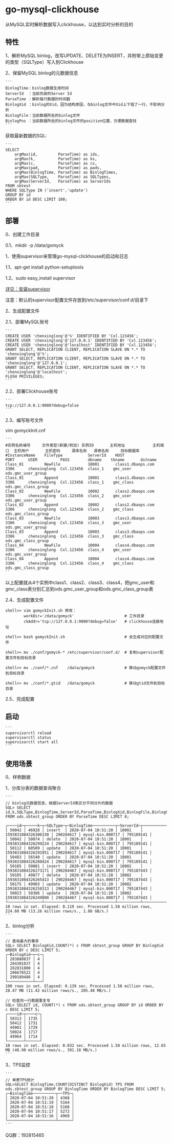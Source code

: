 # go-mysql-clickhouse

从MySQL实时解析数据写入clickhouse，以达到实时分析的目的

## 特性

1、解析MySQL binlog，改写UPDATE、DELETE为INSERT，并附带上原始变更的类型（SQLType）写入到Clickhouse

2、保留MySQL binlog的元数据信息

    ```
    BinlogTime：binlog数据生成时间
    ServerId  ：当前伪装的Server Id
    ParseTime ：解析每行数据的时间戳
    BinlogXid ：binlog的Xid，因为结构原因，与binlog文件中Xid上下错了一行，不影响分析
    BinlogFile：当前数据所处的binlog文件
    BinlogPos ：当前数据所处的binlog文件的position位置，方便数据查找
    ```
获取最新数据的SQL:

    ```
    SELECT 
        argMax(id,         ParseTime) as ids,
        argMax(k,          ParseTime) as ks,
        argMax(c,          ParseTime) as cs,
        argMax(pad,        ParseTime) as pads,
        argMax(BinlogTime, ParseTime) as BinlogTimes,
        argMax(SQLType,    ParseTime) as SQLTypes,
        argMax(ServerId,   ParseTime) as ServerIds
    FROM sbtest
    WHERE SQLType IN ('insert','update')
    GROUP BY id
    ORDER BY id DESC LIMIT 100;
    ```
    
## 部署

0、创建工作目录

0.1、mkdir -p /data/gomyck

1、使用supervisor来管理go-mysql-clickhouse的启动和日志

1.1、apt-get install python-setuptools

1.2、sudo easy_install supervisor

[详见：安装supervisor](https://cloudwafer.com/blog/how-to-install-and-configure-supervisor-on-ubuntu-16-04/)

注意：默认的supervisor配置文件存放到/etc/supervisor/conf.d/目录下

2、生成配置文件

2.1、部署MySQL账号

    ```
    CREATE USER 'chenxinglong'@'%' IDENTIFIED BY 'Cxl.123456';
    CREATE USER 'chenxinglong'@'127.0.0.1' IDENTIFIED BY 'Cxl.123456';
    CREATE USER 'chenxinglong'@'localhost' IDENTIFIED BY 'Cxl.123456';
    GRANT SELECT, REPLICATION CLIENT, REPLICATION SLAVE ON *.* TO 'chenxinglong'@'%';
    GRANT SELECT, REPLICATION CLIENT, REPLICATION SLAVE ON *.* TO 'chenxinglong'@'127.0.0.1';
    GRANT SELECT, REPLICATION CLIENT, REPLICATION SLAVE ON *.* TO 'chenxinglong'@'localhost';
    FLUSH PRIVILEGES;
    ```
    
2.2、部署Clickhouse账号

    ```
    tcp://127.0.0.1:9000?debug=false
    ```
    
2.3、编写账号文件

vim gomyckInit.cnf

    ```
    #实例名称编号     文件类型(新建/附加) 实例ID       主机地址            主机端口  主机用户       主机密码     源库名称   源表名称     目标数据库
    #InstanceName    FileType           ServerId    HOST               PORT      USER          PASS        dbname    tbname       dstname
    Class_01         NewFile            10001       class1.dbaops.com  3306      chenxinglong  Cxl.123456  class_1    gmc_user    ods.gmc_user_group
    Class_01         Append             10001       class1.dbaops.com  3306      chenxinglong  Cxl.123456  class_1    gmc_class   ods.gmc_class_group
    Class_02         NewFile            10002       class2.dbaops.com  3306      chenxinglong  Cxl.123456  class_2    gmc_user    ods.gmc_user_group
    Class_02         Append             10002       class2.dbaops.com  3306      chenxinglong  Cxl.123456  class_2    gmc_class   ods.gmc_class_group
    Class_03         NewFile            10003       class3.dbaops.com  3306      chenxinglong  Cxl.123456  class_3    gmc_user    ods.gmc_user_group
    Class_03         Append             10003       class3.dbaops.com  3306      chenxinglong  Cxl.123456  class_3    gmc_class   ods.gmc_class_group
    Class_04         NewFile            10004       class4.dbaops.com  3306      chenxinglong  Cxl.123456  class_4    gmc_user    ods.gmc_user_group
    Class_04         Append             10004       class4.dbaops.com  3306      chenxinglong  Cxl.123456  class_4    gmc_class   ods.gmc_class_group
    ``
    
以上配置就从4个实例中class1、class2、class3、class4，把gmc_user和gmc_class表分别汇总到ods.gmc_user_group和ods.gmc_class_group表

2.4、生成配置文件

```
shell>> vim gomyckInit.sh 修改：
        workDir='/data/gomyck'                      # 工作目录
        ckAddr='tcp://127.0.0.1:9000?debug=false'   # clickhouse连接地址

shell>> bash gomyckInit.sh                          # 会生成对应的配置文件

shell>> mv ./conf/gomyck-* /etc/supervisor/conf.d/  # 复制supervisor配置文件到目标目录

shell>> mv ./conf/*.cnf    /data/gomyck             # 移动gomyck配置文件到目标目录

shell>> mv ./conf/*.gtid   /data/gomyck             # 移动gtid文件到目标目录
```

2.5、完成配置

## 启动

    ```
    supervisorctl reload
    supervisorctl status
    supervisorctl start all
    ```
    
## 使用场景

0、样例数据

1、分库分表的数据查询聚合

    ```
    // binlog元数据信息，根据ServerId来区分不同分片的数据
    SQL> SELECT id,k,SQLType,BinlogTime,ServerId,ParseTime,BinlogXid,BinlogFile,BinlogPos FROM ods.sbtest_group ORDER BY ParseTime DESC LIMIT 8;

    ┌────id─┬─────k─┬─SQLType─┬─BinlogTime──────────┬─ServerId─┬───────────ParseTime─┬─BinlogXid─┬─BinlogFile───────┬─BinlogPos─┐
    │ 50042 │ 46928 │ insert  │ 2020-07-04 10:51:20 │ 10001    │ 1593831084326306330 │ 290284617 │ mysql-bin.000717 │ 795189141 │
    │ 50042 │ 50074 │ delete  │ 2020-07-04 10:51:20 │ 10001    │ 1593831084326299224 │ 290284617 │ mysql-bin.000717 │ 795189141 │
    │ 50112 │ 60509 │ update  │ 2020-07-04 10:51:20 │ 10001    │ 1593831084326291951 │ 290284617 │ mysql-bin.000717 │ 795189141 │
    │ 50483 │ 56540 │ update  │ 2020-07-04 10:51:20 │ 10001    │ 1593831084326280424 │ 290284617 │ mysql-bin.000717 │ 795189141 │
    │ 50105 │ 50081 │ insert  │ 2020-07-04 10:51:20 │ 10002    │ 1593831084326273171 │ 290284467 │ mysql-bin.000717 │ 795187443 │
    │ 50105 │ 49877 │ delete  │ 2020-07-04 10:51:20 │ 10002    │ 1593831084326265413 │ 290284467 │ mysql-bin.000717 │ 795187443 │
    │ 50175 │ 49903 │ update  │ 2020-07-04 10:51:20 │ 10002    │ 1593831084326258313 │ 290284467 │ mysql-bin.000717 │ 795187443 │
    │ 50023 │ 50306 │ update  │ 2020-07-04 10:51:20 │ 10002    │ 1593831084326249000 │ 290284467 │ mysql-bin.000717 │ 795187443 │
    └───────┴───────┴─────────┴─────────────────────┴──────────┴─────────────────────┴───────────┴──────────────────┴───────────┘
    10 rows in set. Elapsed: 0.119 sec. Processed 1.58 million rows, 224.60 MB (13.26 million rows/s., 1.88 GB/s.)
    ```
2、binlog分析

    ```
    // 查询最大的事务
    SQL> SELECT BinlogXid,COUNT(*) c FROM sbtest_group GROUP BY BinlogXid ORDER BY c DESC LIMIT 5;
    ┌─BinlogXid─┬─c─┐
    │ 283880837 │ 4 │
    │ 284301837 │ 4 │
    │ 282831800 │ 4 │
    │ 286678522 │ 4 │
    │ 290189486 │ 4 │
    └───────────┴───┘
    100 rows in set. Elapsed: 0.139 sec. Processed 1.58 million rows, 28.47 MB (11.42 million rows/s., 205.48 MB/s.)

    // 检查同一行数据重复写
    SQL> SELECT id, COUNT(*) c FROM ods.sbtest_group GROUP BY id ORDER BY c DESC LIMIT 5;
    ┌────id─┬────c─┐
    │ 50313 │ 1735 │
    │ 50412 │ 1731 │
    │ 49901 │ 1729 │
    │ 50024 │ 1717 │
    │ 49964 │ 1714 │
    └───────┴──────┘
    10 rows in set. Elapsed: 0.032 sec. Processed 1.58 million rows, 12.65 MB (48.90 million rows/s., 391.18 MB/s.)
    ```
3、TPS监控

    ```
    // 单表TPS统计
    SQL>SELECT BinlogTime,COUNT(DISTINCT BinlogXid) TPS FROM ods.sbtest_group GROUP BY BinlogTime ORDER BY BinlogTime DESC LIMIT 5;
    ┌─BinlogTime──────────┬──TPS─┐
    │ 2020-07-04 10:51:20 │ 4368 │
    │ 2020-07-04 10:51:19 │ 5164 │
    │ 2020-07-04 10:51:18 │ 5168 │
    │ 2020-07-04 10:51:17 │ 5272 │
    │ 2020-07-04 10:51:16 │ 4969 │
    └─────────────────────┴──────┘
    ```

QQ群：192815465
